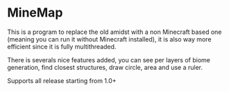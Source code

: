 # MineMap

This is a program to replace the old amidst with a non Minecraft based one (meaning you can run it without Minecraft
installed), it is also way more efficient since it is fully multithreaded.

There is severals nice features added, you can see per layers of biome generation, find closest structures, draw circle,
area and use a ruler.


Supports all release starting from 1.0+